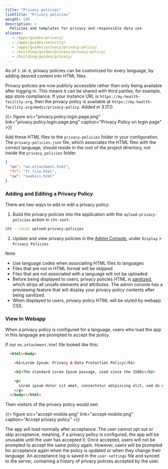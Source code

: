 ```yaml
---
title: "Privacy policies"
linkTitle: "Privacy policies"
weight: 100
description: >
  Policies and templates for privacy and responsible data use 
aliases:
   - /apps/guides/privacy/
   - /apps/guides/security/
   - /apps/guides/privacy/privacy-policy/
   - /building/guides/privacy/privacy-policy/
   - /building/guides/privacy/
---
```



As of `3.10.0`, privacy policies can be customized for every language, by adding desired content into HTML files.

Privacy policies are now publicly accessible rather than only being available after logging in. This means it can be shared with third parties, for example, app store compliance. If your instance URL is `https://my-health-facility.org`, then the privacy policy is available at `https://my-health-facility.org/medic/privacy-policy`. _Added in 3.17.0_.

{{< figure src="privacy.policy.login.page.png" link="privacy.policy.login.page.png" caption="Privacy Policy on login page" >}}

Add these HTML files to the `privacy-policies` folder in your configuration. The `privacy-policies.json` file, which associates the HTML files with the correct language, should reside in the root of the project directory, not inside the `privacy_policies` folder.

```json
{
  "en": "en.attachment.html",
  "fr": "fr.file.html",
  "sw": "swahili.html"
}
```

### Adding and Editing a Privacy Policy

There are two ways to add or edit a privacy policy:

1. Build the privacy policies into the application with the `upload-privacy-policies` action in `cht-conf`.
```bash
cht --local upload-privacy-policies
```

2. Update and view privacy policies in the [Admin Console](/building/admin), under `Display` > `Privacy Policies`

> [!NOTE]
> - Use language codes when associating HTML files to languages
> - Files that are not in HTML format will be skipped
> - Files that are not associated with a language will not be uploaded
> - Before being displayed to users, privacy policies HTML is [sanitized](https://docs.angularjs.org/api/ngSanitize/service/$sanitize), which strips all unsafe elements and attributes. The admin console has a previewing feature that will display your privacy policy contents after being sanitized.
> - When displayed to users, privacy policy HTML will be styled by webapp CSS.


### View In Webapp

When a privacy policy is configured for a language, users who load the app in this language are prompted to accept the policy.

If our `en.attachment.html` file looked like this:

```html
  <html><body>

    <h1>Lorem Ipsum: Privacy & Data Protection Policy</h1>

    <h2>The standard Lorem Ipsum passage, used since the 1500s</h2>

    <p>
      Lorem ipsum dolor sit amet, consectetur adipiscing elit, sed do eiusmod tempor incididunt ut labore et dolore magna aliqua. Ut enim ad minim veniam, quis nostrud exercitation ullamco laboris nisi ut aliquip ex ea commodo consequat. Duis aute irure dolor in reprehenderit in voluptate velit esse cillum dolore eu fugiat nulla pariatur. Excepteur sint occaecat cupidatat non proident, sunt in culpa qui officia deserunt mollit anim id est laborum
    </p>
  </body></html>
```

Then visitors of the privacy policy would see:

{{< figure src="accept-mobile.png" link="accept-mobile.png" caption="Accept privacy policy" >}}

The app will load normally after acceptance. The user cannot opt out or skip acceptance, meaning, if a privacy policy is configured, the app will be unusable until the user has accepted it. Once accepted, users will not be prompted to accept the same policy again. However, users will be prompted for acceptance again when the policy is updated or when they change their language. An acceptance log is saved in the `user-settings` file and synced to the server, containing a history of privacy policies accepted by the user.

